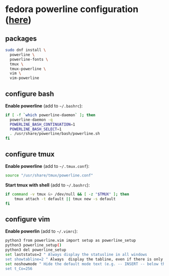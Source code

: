 # fedora powerline configuration ([here](https://fedoramagazine.org/add-power-terminal-powerline/))

## packages

```bash
sudo dnf install \
  powerline \
  powerline-fonts \
  tmux \
  tmux-powerline \
  vim \
  vim-powerline
```

## configure bash

**Enable powerline** (add to `~/.bashrc`):
```bash
if [ -f `which powerline-daemon` ]; then
  powerline-daemon -q
  POWERLINE_BASH_CONTINUATION=1
  POWERLINE_BASH_SELECT=1
  . /usr/share/powerline/bash/powerline.sh
fi
```

## configure tmux

**Enable powerline** (add to `~/.tmux.conf`):

```bash
source "/usr/share/tmux/powerline.conf"
```

**Start tmux with shell** (add to `~/.bashrc`):

```bash
if command -v tmux &> /dev/null && [ -z "$TMUX" ]; then
    tmux attach -t default || tmux new -s default
fi
```

## configure vim

**Enable powerlin** (add to `~/.vimrc`):

```bash
python3 from powerline.vim import setup as powerline_setup
python3 powerline_setup()
python3 del powerline_setup
set laststatus=2 " Always display the statusline in all windows
set showtabline=2 " Always  display the tabline, even if there is only one tab
set noshowmode " Hide the default mode text (e.g. -- INSERT -- below the statusline)
set t_Co=256
```
